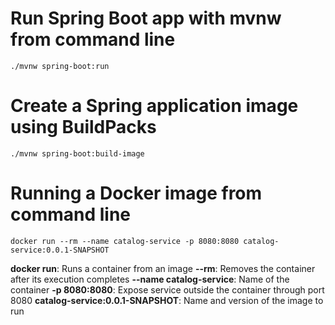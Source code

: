 # Run Spring Boot app with mvnw from command line
```
./mvnw spring-boot:run
```
# Create a Spring application image using BuildPacks
```
./mvnw spring-boot:build-image
```
# Running a Docker image from command line
```
docker run --rm --name catalog-service -p 8080:8080 catalog-service:0.0.1-SNAPSHOT
```
**docker run**: Runs a container from an image
**--rm**: Removes the container after its execution completes
**--name catalog-service**: Name of the container
**-p 8080:8080**: Expose service outside the container through port 8080
**catalog-service:0.0.1-SNAPSHOT**: Name and version of the image to run